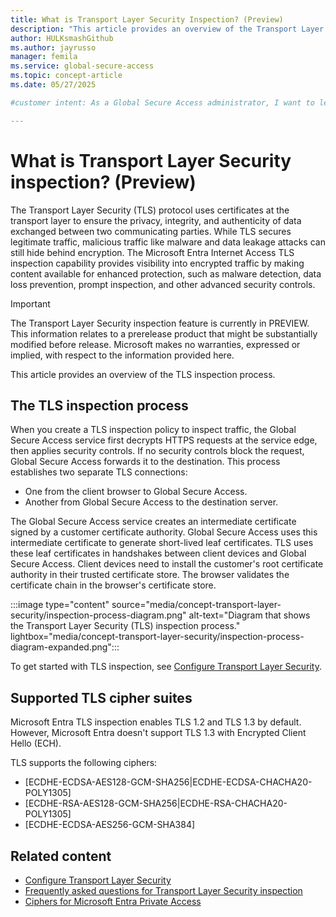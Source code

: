 ```yaml
---
title: What is Transport Layer Security Inspection? (Preview)
description: "This article provides an overview of the Transport Layer Security (TLS) inspection process and how it increases security between two communicating parties."
author: HULKsmashGithub
ms.author: jayrusso
manager: femila
ms.service: global-secure-access
ms.topic: concept-article
ms.date: 05/27/2025

#customer intent: As a Global Secure Access administrator, I want to learn about the Transport Layer Security (TLS) protocol to support the creation of TLS inspection policies.   

---
```

# What is Transport Layer Security inspection? (Preview)
The Transport Layer Security (TLS) protocol uses certificates at the transport layer to ensure the privacy, integrity, and authenticity of data exchanged between two communicating parties. While TLS secures legitimate traffic, malicious traffic like malware and data leakage attacks can still hide behind encryption. The Microsoft Entra Internet Access TLS inspection capability provides visibility into encrypted traffic by making content available for enhanced protection, such as malware detection, data loss prevention, prompt inspection, and other advanced security controls.

> [!IMPORTANT]
> The Transport Layer Security inspection feature is currently in PREVIEW.   
> This information relates to a prerelease product that might be substantially modified before release. Microsoft makes no warranties, expressed or implied, with respect to the information provided here.   

This article provides an overview of the TLS inspection process.

## The TLS inspection process
When you create a TLS inspection policy to inspect traffic, the Global Secure Access service first decrypts HTTPS requests at the service edge, then applies security controls. If no security controls block the request, Global Secure Access forwards it to the destination. This process establishes two separate TLS connections:   
- One from the client browser to Global Secure Access.   
- Another from Global Secure Access to the destination server.   

The Global Secure Access service creates an intermediate certificate signed by a customer certificate authority. Global Secure Access uses this intermediate certificate to generate short-lived leaf certificates. TLS uses these leaf certificates in handshakes between client devices and Global Secure Access. Client devices need to install the customer's root certificate authority in their trusted certificate store. The browser validates the certificate chain in the browser's certificate store.
<!-- Art Library Source# ConceptArt-0-000-047 -->
:::image type="content" source="media/concept-transport-layer-security/inspection-process-diagram.png" alt-text="Diagram that shows the Transport Layer Security (TLS) inspection process." lightbox="media/concept-transport-layer-security/inspection-process-diagram-expanded.png":::

To get started with TLS inspection, see [Configure Transport Layer Security](how-to-transport-layer-security.md). 

## Supported TLS cipher suites
Microsoft Entra TLS inspection enables TLS 1.2 and TLS 1.3 by default. However, Microsoft Entra doesn't support TLS 1.3 with Encrypted Client Hello (ECH).

TLS supports the following ciphers:
- [ECDHE-ECDSA-AES128-GCM-SHA256|ECDHE-ECDSA-CHACHA20-POLY1305]   
- [ECDHE-RSA-AES128-GCM-SHA256|ECDHE-RSA-CHACHA20-POLY1305]   
- [ECDHE-ECDSA-AES256-GCM-SHA384]

## Related content

* [Configure Transport Layer Security](how-to-transport-layer-security.md)
* [Frequently asked questions for Transport Layer Security inspection](<resource-faq.yml>)
* [Ciphers for Microsoft Entra Private Access](reference-ciphers.md)

